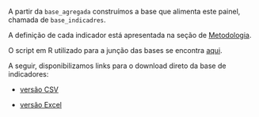 A partir da `base_agregada` construímos a base que alimenta este painel, chamada de `base_indicadres`.

A definição de cada indicador está apresentada na seção de <a href = "#shiny-tab-sobre_metodologia" onClick = 'mudarAba("tab-sobre_dados", "tab-sobre_metodologia")' data-toggle = "tab">Metodologia</a>.

O script em R utilizado para a junção das bases se encontra [aqui](https://github.com/openvironment/ods6/blob/main/data-raw/base_indicadores.R).

A seguir, disponibilizamos links para o download direto da base de indicadores:

- [versão CSV](https://github.com/openvironment/ods6/raw/main/data-raw/csv/base_indicadores.csv)

- [versão Excel](https://github.com/openvironment/ods6/raw/main/data-raw/xlsx/base_indicadores.xlsx)